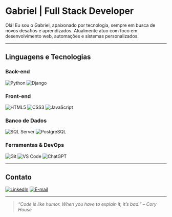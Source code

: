 # Gabriel | Full Stack Developer

Olá! Eu sou o Gabriel, apaixonado por tecnologia, sempre em busca de novos desafios e aprendizados. Atualmente atuo com foco em desenvolvimento web, automações e sistemas personalizados.

---

## Linguagens e Tecnologias

### **Back-end**
![Python](https://img.shields.io/badge/-Python-3776AB?style=for-the-badge&logo=python&logoColor=white)
![Django](https://img.shields.io/badge/-Django-092E20?style=for-the-badge&logo=django&logoColor=white)

### **Front-end**
![HTML5](https://img.shields.io/badge/-HTML5-E34F26?style=for-the-badge&logo=html5&logoColor=white)
![CSS3](https://img.shields.io/badge/-CSS3-1572B6?style=for-the-badge&logo=css3)
![JavaScript](https://img.shields.io/badge/-JavaScript-F7DF1E?style=for-the-badge&logo=javascript&logoColor=black)

### **Banco de Dados**
![SQL Server](https://img.shields.io/badge/-SQL%20Server-CC2927?style=for-the-badge&logo=microsoft-sql-server&logoColor=white)
![PostgreSQL](https://img.shields.io/badge/-PostgreSQL-4169E1?style=for-the-badge&logo=postgresql&logoColor=white)

### **Ferramentas & DevOps**
![Git](https://img.shields.io/badge/-Git-F05032?style=for-the-badge&logo=git&logoColor=white)
![VS Code](https://img.shields.io/badge/-VS%20Code-007ACC?style=for-the-badge&logo=visual-studio-code&logoColor=white)
![ChatGPT](https://img.shields.io/badge/-ChatGPT-10A37F?style=for-the-badge&logo=openai&logoColor=white)

---

## Contato
[![LinkedIn](https://img.shields.io/badge/-LinkedIn-0077B5?style=for-the-badge&logo=linkedin&logoColor=white)](https://www.linkedin.com/in/gpaganis/)
[![E-mail](https://img.shields.io/badge/-Email-D14836?style=for-the-badge&logo=gmail&logoColor=white)](mailto:gabrielpaganidesouza@gmail.com)

---

> *“Code is like humor. When you have to explain it, it’s bad.” – Cory House*
